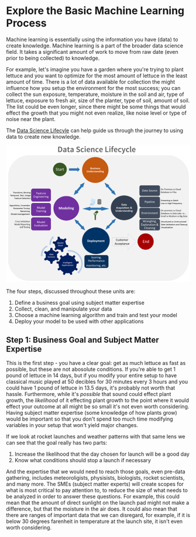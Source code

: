 # Explore the Basic Machine Learning Process

Machine learning is essentially using the information you have (data) to create knowledge. Machine learning is a part of the broader data science field. It takes a significant amount of work to move from raw date (even prior to being collected) to knowledge. 

For example, let's imagine you have a garden where you're trying to plant lettuce and you want to optimize for the most amount of lettuce in the least amount of time. There is a lot of data available for collection the might influence how you setup the environment for the most success; you can collect the sun exposure, temperature, moisture in the soil and air, type of lettuce, exposure to fresh air, size of the planter, type of soil, amount of soil. The list could be even longer, since there might be some things that would effect the growth that you might not even realize, like noise level or type of noise near the plant. 

The [Data Science Lifecyle](https://docs.microsoft.com/en-us/azure/machine-learning/team-data-science-process/lifecycle) can help guide us through the journey to using data to create new knowledge. 

![Data Science Lifecyle](LaunchProject\images\datasciencelifecyle.png)

The four steps, discussed throughout these units are:
1. Define a business goal using subject matter expertise
2. Collect, clean, and manipulate your data
3. Choose a machine learning algorithm and train and test your model
4. Deploy your model to be used with other applications

## Step 1: Business Goal and Subject Matter Expertise

This is the first step - you have a clear goal: get as much lettuce as fast as possible, but these are not abosolute conditions. If you're able to get 1 pound of lettuce in 14 days, but if you modify your entire setup to have classical music played at 50 decibles for 30 minutes every 3 hours and you could have 1 pound of lettuce in 13.5 days, it's probably not worth that hassle. Furthermore, while it's *possible* that sound could effect plant growth, the *likelihood* of it effecting plant growth to the point where it would effect your outcome at all might be so small it's not even worth considering. Having subject matter expertise (some knowledge of how plants grow) would be important so that you don't spend too much time modifying variables in your setup that won't yield major changes. 

If we look at rocket launches and weather patterns with that same lens we can see that the goal really has two parts:
1. Increase the likelihood that the day chosen for launch will be a good day
2. Know what conditions should stop a launch if necessary

And the expertise that we would need to reach those goals, even pre-data gathering, includes meteoroligists, physisists, biologists, rocket scientists, and many more. The SMEs (subject matter experts) will create scopes for what is most critical to pay attention to, to reduce the size of what needs to be analyzed in order to answer these questions. For example, this could mean that the amount of direct sunlight on the launch pad might not make a difference, but that the moisture in the air does. It could also mean that there are ranges of important data that we can disregard, for example, if it is below 30 degrees farenheit in temperature at the launch site, it isn't even worth considering. 

